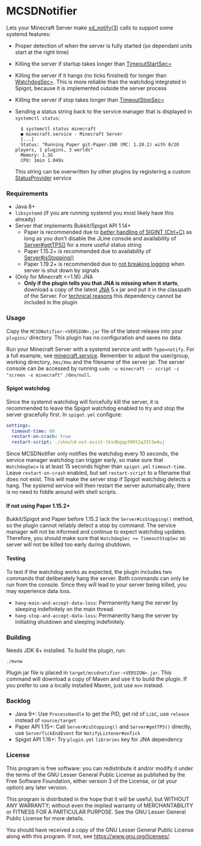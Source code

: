 # MCSDNotifier

Lets your Minecraft Server make [sd_notify(3)](https://www.freedesktop.org/software/systemd/man/latest/sd_notify.html)
calls to support some systemd features:

- Proper detection of when the server is fully started (so dependant units start at the right time)
- Killing the server if startup takes longer
  than [TimeoutStartSec=](https://www.freedesktop.org/software/systemd/man/latest/systemd.service.html#TimeoutStartSec=)
- Killing the server if it hangs (no ticks finished) for longer
  than [WatchdogSec=](https://www.freedesktop.org/software/systemd/man/latest/systemd.service.html#WatchdogSec=). This
  is more reliable than the watchdog integrated in Spigot, because it is implemented outside the server process
- Killing the server if stop takes longer
  than [TimeoutStopSec=](https://www.freedesktop.org/software/systemd/man/latest/systemd.service.html#TimeoutStopSec=)
- Sending a status string back to the service manager that is displayed in `systemctl status`:

        $ systemctl status minecraft
        ● minecraft.service - Minecraft Server
        [...]
        Status: "Running Paper git-Paper-280 (MC: 1.20.2) with 0/20 players, 1 plugins, 3 worlds"
        Memory: 1.3G
        CPU: 1min 1.049s

  This string can be overwritten by other plugins by
  registering a custom [StatusProvider](src/main/java/me/agentoak/mcsdnotifier/StatusProvider.java) service

### Requirements

- Java 8+
- `libsystemd` (if you are running systemd you most likely have this already)
- Server that implements Bukkit/Spigot API 1.14+
    - Paper is recommended due to [better handling of SIGINT (Ctrl+C)](https://github.com/PaperMC/Paper/pull/728) as
      long as you don't disable the JLine console and availability of
      [Server#getTPS()](https://jd.papermc.io/paper/1.14/org/bukkit/Server.html#getTPS--) for a more useful status
      string
    - Paper 1.15.2+ is recommended due to availability
      of [Server#isStopping()](https://jd.papermc.io/paper/1.15/org/bukkit/Server.html#isStopping--)
    - Paper 1.19.2+ is recommended due to [not breaking logging](https://github.com/PaperMC/Paper/pull/5592) when server
      is shut down by signals
- (Only for Minecraft <=1.16) JNA
    - **Only if the plugin tells you that JNA is missing when it starts**, download a copy of the
      latest [JNA](https://mvnrepository.com/artifact/net.java.dev.jna/jna) 5.x jar and put it in the classpath of the
      Server. For [technical reasons](https://github.com/java-native-access/jna/issues/679) this dependency cannot be
      included in the plugin

### Usage

Copy the `MCSDNotifier-<VERSION>.jar` file of the latest release into your `plugins/` directory. This plugin has no
configuration and saves no data.

Run your Minecraft Server with a systemd service unit with `Type=notify`. For a full example, see
[minecraft.service](minecraft.service). Remember to adjust the user/group, working directory, `Xms/Xmx` and the filename
of the server jar. The server console can be accessed by running
`sudo -u minecraft -- script -c "screen -x minecraft" /dev/null`.

#### Spigot watchdog

Since the systemd watchdog will forcefully kill the server, it is recommended to leave the Spigot watchdog enabled to
try and stop the server gracefully first. In `spigot.yml` configure:

```yaml
settings:
  timeout-time: 60
  restart-on-crash: true
  restart-script: ./should-not-exist-lksdbgqp390t2q33t3w4uj
```

Since MCSDNotifier only notifies the watchdog every 10 seconds, the service manager watchdog can trigger early, so make
sure that `WatchdogSec=` is at least 15 seconds higher than `spigot.yml` `timeout-time`. Leave `restart-on-crash`
enabled, but set `restart-script` to a filename that does not exist. This will make the server stop if Spigot watchdog
detects a hang. The systemd service will then restart the server automatically; there is no need to fiddle around with
shell scripts.

#### If not using Paper 1.15.2+

Bukkit/Spigot and Paper before 1.15.2 lack the `Server#isStopping()` method, so the plugin cannot reliably detect a stop
by command. The service manager will not be informed and continue to expect watchdog updates. Therefore, you should make
sure that `WatchdogSec >= TimeoutStopSec` so server will not be killed too early during shutdown.

#### Testing

To test if the watchdog works as expected, the plugin includes two commands that deliberately hang the server. Both
commands can only be run from the console. Since they will lead to your server being killed, you may experience data
loss.

- `hang-main-and-accept-data-loss`: Permanently hang the server by sleeping indefinitely on the main thread.
- `hang-stop-and-accept-data-loss`: Permanently hang the server by initiating shutdown and sleeping indefinitely.

### Building

Needs JDK 8+ installed. To build the plugin, run:

```
./mvnw
```

Plugin jar file is placed in `target/mcsdnotifier-<VERSION>.jar`. This command will download a copy of Maven and use it
to build the plugin. If you prefer to use a locally installed Maven, just use `mvn` instead.

### Backlog

- Java 9+: Use `ProcessHandle` to get the PID, get rid of `LibC`, use `release` instead of `source/target`
- Paper API 1.15+: Call `Server#isStopping()` and `Server#getTPS()` directly, use `ServerTickEndEvent` for
  `NotifyListener#onTick`
- Spigot API 1.16+: Try `plugin.yml` `libraries` key for JNA dependency

### License

This program is free software: you can redistribute it and/or modify it under the terms of the GNU Lesser General Public
License as published by the Free Software Foundation, either version 3 of the License, or (at your option) any later
version.

This program is distributed in the hope that it will be useful, but WITHOUT ANY WARRANTY; without even the implied
warranty of MERCHANTABILITY or FITNESS FOR A PARTICULAR PURPOSE. See the GNU Lesser General Public License for more
details.

You should have received a copy of the GNU Lesser General Public License along with this program. If not,
see <https://www.gnu.org/licenses/>.
